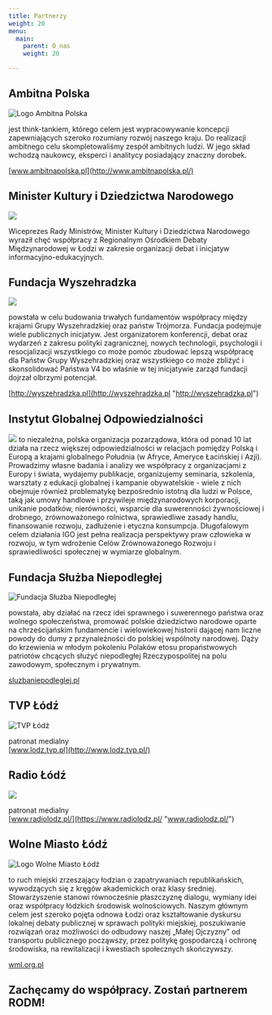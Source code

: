 ```yaml
---
title: Partnerzy
weight: 20
menu:
  main:
    parent: O nas
    weight: 20

---
```

## Ambitna Polska

![Logo Ambitna Polska](https://res.cloudinary.com/inspro/image/upload/v1552864975/rodm/ambitna-polska.png)

jest think-tankiem, którego celem jest wypracowywanie koncepcji zapewniających szeroko rozumiany rozwój naszego kraju. Do realizacji ambitnego celu skompletowaliśmy zespół ambitnych ludzi. W jego skład wchodzą naukowcy, eksperci i analitycy posiadający znaczny dorobek.

[www.ambitnapolska.pl](http://www.ambitnapolska.pl/)

## Minister Kultury i Dziedzictwa Narodowego

![](https://res.cloudinary.com/inspro/image/upload/v1555507882/rodm/20170313_mkidn_logo2.jpg)

Wiceprezes Rady Ministrów, Minister Kultury i Dziedzictwa Narodowego wyraził chęć współpracy z Regionalnym Ośrodkiem Debaty Międzynarodowej w Łodzi w zakresie organizacji debat i inicjatyw informacyjno-edukacyjnych.

## Fundacja Wyszehradzka

![](https://res.cloudinary.com/inspro/image/upload/v1554726383/rodm/wyszehradzka.jpg)

powstała w celu budowania trwałych fundamentów współpracy między krajami Grupy Wyszehradzkiej oraz państw Trójmorza. Fundacja podejmuje wiele publicznych inicjatyw. Jest organizatorem konferencji, debat oraz wydarzeń z zakresu polityki zagranicznej, nowych technologii, psychologii i resocjalizacji wszystkiego co może pomóc zbudować lepszą współpracę dla Państw Grupy Wyszehradzkiej oraz wszystkiego co może zbliżyć i skonsolidować Państwa V4 bo właśnie w tej inicjatywie zarząd fundacji dojrzał olbrzymi potencjał.

[http://wyszehradzka.pl](http://wyszehradzka.pl "http://wyszehradzka.pl")

## Instytut Globalnej Odpowiedzialności

![](https://res.cloudinary.com/inspro/image/upload/v1557222713/rodm/IGO_logo%20podstawowe_1200px.jpg) to niezależna, polska organizacja pozarządowa, która od ponad 10 lat działa na rzecz większej odpowiedzialności w relacjach pomiędzy Polską i Europą a krajami globalnego Południa (w Afryce, Ameryce Łacińskiej i Azji). Prowadzimy własne badania i analizy we współpracy z organizacjami z Europy i świata, wydajemy publikacje, organizujemy seminaria, szkolenia, warsztaty z edukacji globalnej i kampanie obywatelskie - wiele z nich obejmuje również problematykę bezpośrednio istotną dla ludzi w Polsce, taką jak umowy handlowe i przywileje międzynarodowych korporacji, unikanie podatków, nierówności, wsparcie dla suwerenności żywnościowej i drobnego, zrównoważonego rolnictwa, sprawiedliwe zasady handlu, finansowanie rozwoju, zadłużenie i etyczna konsumpcja. Długofalowym celem działania IGO jest pełna realizacja perspektywy praw człowieka w rozwoju, w tym wdrożenie Celów Zrównoważonego Rozwoju i sprawiedliwości społecznej w wymiarze globalnym.

## Fundacja Służba Niepodległej

![Fundacja Służba Niepodległej](https://res.cloudinary.com/inspro/image/upload/v1552864975/rodm/fundacja-sluzba-niepodleglej.png)

powstała, aby działać na rzecz idei sprawnego i suwerennego państwa oraz wolnego społeczeństwa, promować polskie dziedzictwo narodowe oparte na chrześcijańskim fundamencie i wielowiekowej historii dającej nam liczne powody do dumy z przynależności do polskiej wspólnoty narodowej. Dąży do krzewienia w młodym pokoleniu Polaków etosu propaństwowych patriotów chcących służyć niepodległej Rzeczypospolitej na polu zawodowym, społecznym i prywatnym.

[sluzbaniepodleglej.pl](http://sluzbaniepodleglej.pl/)

## TVP Łódź

![TVP Łódź](https://res.cloudinary.com/inspro/image/upload/v1553173070/rodm/tvp-lodz.png)

patronat medialny  
[www.lodz.tvp.pl](http://www.lodz.tvp.pl/)

## Radio Łódź

![](https://res.cloudinary.com/inspro/image/upload/v1555595459/rodm/logo_radio_lodz.jpg)

patronat medialny  
[www.radiolodz.pl/](https://www.radiolodz.pl/ "www.radiolodz.pl/")

## Wolne Miasto Łódź

![Logo Wolne Miasto Łódź](https://res.cloudinary.com/inspro/image/upload/v1552864975/rodm/wolne-miasto-lodz.png)

to ruch miejski zrzeszający łodzian o zapatrywaniach republikańskich, wywodzących się z kręgów akademickich oraz klasy średniej. Stowarzyszenie stanowi równocześnie płaszczyznę dialogu, wymiany idei oraz współpracy łódzkich środowisk wolnościowych. Naszym głównym celem jest szeroko pojęta odnowa Łodzi oraz kształtowanie dyskursu lokalnej debaty publicznej w sprawach polityki miejskiej, poszukiwanie rozwiązań oraz możliwości do odbudowy naszej „Małej Ojczyzny” od transportu publicznego począwszy, przez politykę gospodarczą i ochronę środowiska, na rewitalizacji i kwestiach społecznych skończywszy.

[wml.org.pl](http://wml.org.pl/)

## Zachęcamy do współpracy. Zostań partnerem RODM!